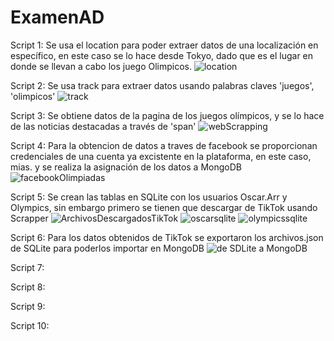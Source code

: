 # ExamenAD

Script 1: Se usa el location para poder extraer datos de una localización en específico, en este caso se lo hace desde Tokyo, dado que es el lugar en donde se llevan a cabo los juego Olimpicos.
![location](https://user-images.githubusercontent.com/58042215/127719565-897119f9-1045-482e-9c99-f85411b09c77.PNG)

Script 2: Se usa track para extraer datos usando palabras claves 'juegos', 'olimpicos'
![track](https://user-images.githubusercontent.com/58042215/127719817-bb5c11ba-17c7-49f3-ab96-85589e8d3f76.PNG)

Script 3: Se obtiene datos de la pagina de los juegos olímpicos, y se lo hace de las noticias destacadas a través de 'span'
![webScrapping](https://user-images.githubusercontent.com/58042215/127720388-d5c03a68-010c-4ece-87e1-ee385a69a4aa.PNG)

Script 4: Para la obtencion de datos a traves de facebook se proporcionan credenciales de una cuenta ya excistente en la plataforma, en este caso, mias. y se realiza la asignación de los datos a MongoDB
![facebookOlimpiadas](https://user-images.githubusercontent.com/58042215/127721391-896959d8-654c-4792-a4c0-5d7ce2bede4a.PNG)

Script 5: Se crean las tablas en SQLite con los usuarios Oscar.Arr y Olympics, sin embargo primero se tienen que descargar de TikTok usando Scrapper
![ArchivosDescargadosTikTok](https://user-images.githubusercontent.com/58042215/127723610-8393d5d5-3b9a-4ab4-8eef-2eb0f0f44d94.PNG)
![oscarsqlite](https://user-images.githubusercontent.com/58042215/127723563-66272b15-740a-41a9-b8e4-60a516732aff.PNG)
![olympicssqlite](https://user-images.githubusercontent.com/58042215/127723564-4d0a1d27-16cf-4f85-8de5-dc24f889620c.PNG)

Script 6: Para los datos obtenidos de TikTok se exportaron los archivos.json de SQLite para poderlos importar en MongoDB
![de SDLite a MongoDB](https://user-images.githubusercontent.com/58042215/127723776-35d4faf7-5d46-472b-ad9a-0fd99832a49f.PNG)

Script 7:

Script 8:

Script 9:

Script 10:

